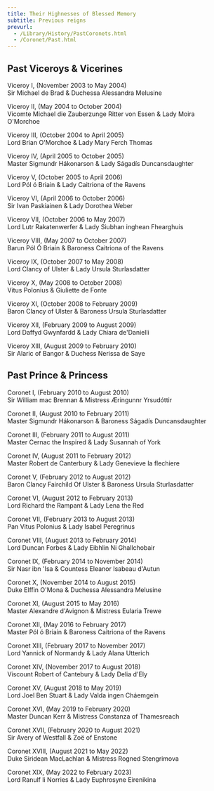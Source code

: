 ```yaml
---
title: Their Highnesses of Blessed Memory
subtitle: Previous reigns
prevurl:
  - /Library/History/PastCoronets.html
  - /Coronet/Past.html
---
```


## Past Viceroys & Vicerines

Viceroy I, (November 2003 to May 2004)  
Sir Michael de Brad & Duchessa Alessandra Melusine  
  
Viceroy II, (May 2004 to October 2004)  
Vicomte Michael die Zauberzunge Ritter von Essen & Lady Moira O'Morchoe  
  
Viceroy III, (October 2004 to April 2005)  
Lord Brian O'Morchoe & Lady Mary Ferch Thomas  
  
Viceroy IV, (April 2005 to October 2005)  
Master Sigmundr Hákonarson & Lady Ságadís Duncansdaughter  
  
Viceroy V, (October 2005 to April 2006)  
Lord Pól ó Briain & Lady Caitriona of the Ravens  
  
Viceroy VI, (April 2006 to October 2006)  
Sir Ivan Paskiainen & Lady Dorothea Weber  
  
Viceroy VII, (October 2006 to May 2007)  
Lord Lutr Rakatenwerfer & Lady Siubhan inghean Fhearghuis  
  
Viceroy VIII, (May 2007 to October 2007)  
Barun Pól Ó Briain & Baroness Caitriona of the Ravens  
  
Viceroy IX, (October 2007 to May 2008)  
Lord Clancy of Ulster & Lady Ursula Sturlasdatter  
  
Viceroy X, (May 2008 to October 2008)  
Vitus Polonius & Giuliette de Fonte  
  
Viceroy XI, (October 2008 to February 2009)  
Baron Clancy of Ulster & Baroness Ursula Sturlasdatter  
  
Viceroy XII, (February 2009 to August 2009)  
Lord Daffyd Gwynfardd & Lady Chiara de'Danielli  
  
Viceroy XIII, (August 2009 to February 2010)  
Sir Alaric of Bangor & Duchess Nerissa de Saye  
  


## Past Prince & Princess
Coronet I, (February 2010 to August 2010)  
Sir William mac Brennan & Mistress Æringunnr Yrsudóttir  
  
Coronet II, (August 2010 to February 2011)  
Master Sigmundr Hákonarson & Baroness Ságadís Duncansdaughter  
  
Coronet III, (February 2011 to August 2011)  
Master Cernac the Inspired & Lady Susannah of York  
  
Coronet IV, (August 2011 to February 2012)  
Master Robert de Canterbury & Lady Genevieve la flechiere  
  
Coronet V, (February 2012 to August 2012)  
Baron Clancy Fairchild Of Ulster & Baroness Ursula Sturlasdatter  
  
Coronet VI, (August 2012 to February 2013)  
Lord Richard the Rampant & Lady Lena the Red  
  
Coronet VII, (February 2013 to August 2013)  
Pan Vitus Polonius & Lady Isabel Peregrinus  
  
Coronet VIII, (August 2013 to February 2014)  
Lord Duncan Forbes & Lady Eibhlin Ni Ghallchobair  
  
Coronet IX, (February 2014 to November 2014)  
Sir Nasr ibn 'Isa & Countess Eleanor Isabeau d'Autun   
  
Coronet X, (November 2014 to August 2015)  
Duke Elffin O'Mona & Duchessa Alessandra Melusine   
  
Coronet XI, (August 2015 to May 2016)  
Master Alexandre d'Avignon & Mistress Eularia Trewe   
  
Coronet XII, (May 2016 to February 2017)  
Master Pól ó Briain & Baroness Caitriona of the Ravens   

Coronet XIII, (February 2017 to November 2017)  
Lord Yannick of Normandy & Lady Alana Utterich  

Coronet XIV, (November 2017 to August 2018)  
Viscount Robert of Cantebury & Lady Delia d'Ely

Coronet XV, (August 2018 to May 2019)  
Lord Joel Ben Stuart & Lady Valda ingen Cháemgein

Coronet XVI, (May 2019 to February 2020)  
Master Duncan Kerr & Mistress Constanza of Thamesreach

Coronet XVII, (February 2020 to August 2021)  
Sir Avery of Westfall & Zoë of Enstone

Coronet XVIII, (August 2021 to May 2022)  
Duke Siridean MacLachlan & Mistress Rogned Stengrimova

Coronet XIX, (May 2022 to February 2023)  
Lord Ranulf li Norries & Lady Euphrosyne Eirenikina
